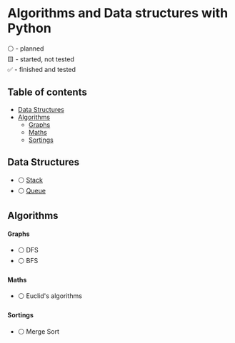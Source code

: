 # Algorithms and Data structures with Python  
:white_circle: - planned  
:yellow_square: - started, not tested  
:white_check_mark: - finished and tested  


## Table of contents
* [Data Structures](#data-structures)
* [Algorithms](#algorithms)
  * [Graphs](#graphs)
  * [Maths](#maths)
  * [Sortings](#sortings)

## Data Structures
* :white_circle: [Stack](https://github.com/xtbtds/Machine-Learning-Algorithms)
* :white_circle: [Queue](https://github.com/xtbtds/Machine-Learning-Algorithms)  

## Algorithms
#### Graphs
* :white_circle: DFS
* :white_circle: BFS
#### Maths
* :white_circle: Euclid's algorithms
#### Sortings
* :white_circle: Merge Sort
